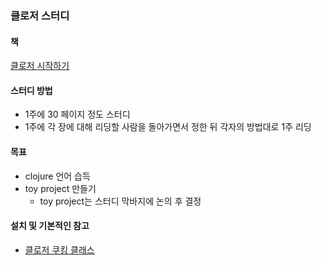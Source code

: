 ### 클로저 스터디
#### 책
[클로저 시작하기](http://www.kyobobook.co.kr/product/detailViewKor.laf?ejkGb=KOR&barcode=9788966261802)

#### 스터디 방법
- 1주에 30 페이지 정도 스터디
- 1주에 각 장에 대해 리딩할 사람을 돌아가면서 정한 뒤 각자의 방법대로 1주 리딩

#### 목표
- clojure 언어 습득
- toy project 만들기
    - toy project는 스터디 막바지에 논의 후 결정

#### 설치 및 기본적인 참고
- [클로저 쿠킹 클래스](https://github.com/eunmin/clojure-cooking-class/blob/master/recipes/1_Leiningen_macOS.md)
